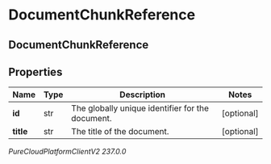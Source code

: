 # DocumentChunkReference

## DocumentChunkReference

## Properties

|Name | Type | Description | Notes|
|------------ | ------------- | ------------- | -------------|
| **id** | str | The globally unique identifier for the document. | [optional] |
| **title** | str | The title of the document. | [optional] |



_PureCloudPlatformClientV2 237.0.0_
